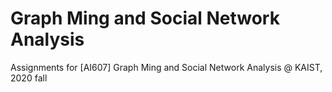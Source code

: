 # Graph Ming and Social Network Analysis
 Assignments for [AI607] Graph Ming and Social Network Analysis @ KAIST, 2020 fall
